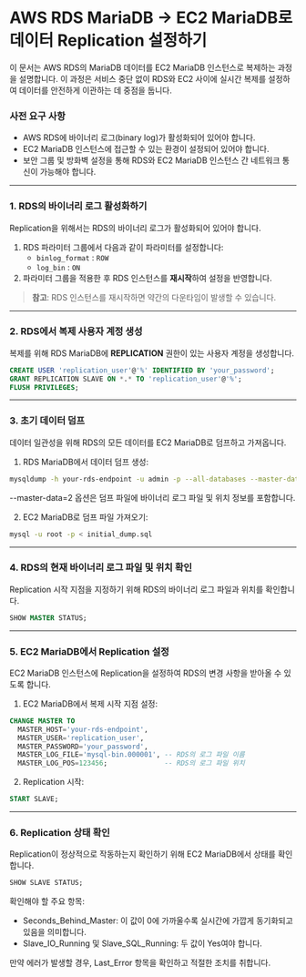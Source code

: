 # AWS RDS MariaDB -> EC2 MariaDB로 데이터 Replication 설정하기

이 문서는 AWS RDS의 MariaDB 데이터를 EC2 MariaDB 인스턴스로 복제하는 과정을 설명합니다. 이 과정은 서비스 중단 없이 RDS와 EC2 사이에 실시간 복제를 설정하여 데이터를 안전하게 이관하는 데 중점을 둡니다.

### 사전 요구 사항
- AWS RDS에 바이너리 로그(binary log)가 활성화되어 있어야 합니다.
- EC2 MariaDB 인스턴스에 접근할 수 있는 환경이 설정되어 있어야 합니다.
- 보안 그룹 및 방화벽 설정을 통해 RDS와 EC2 MariaDB 인스턴스 간 네트워크 통신이 가능해야 합니다.

---

### 1. RDS의 바이너리 로그 활성화하기

Replication을 위해서는 RDS의 바이너리 로그가 활성화되어 있어야 합니다.

1. RDS 파라미터 그룹에서 다음과 같이 파라미터를 설정합니다:
   - `binlog_format` : `ROW`
   - `log_bin` : `ON`
2. 파라미터 그룹을 적용한 후 RDS 인스턴스를 **재시작**하여 설정을 반영합니다.

> **참고**: RDS 인스턴스를 재시작하면 약간의 다운타임이 발생할 수 있습니다.

---

### 2. RDS에서 복제 사용자 계정 생성

복제를 위해 RDS MariaDB에 **REPLICATION** 권한이 있는 사용자 계정을 생성합니다.

```sql
CREATE USER 'replication_user'@'%' IDENTIFIED BY 'your_password';
GRANT REPLICATION SLAVE ON *.* TO 'replication_user'@'%';
FLUSH PRIVILEGES;
```

---

### 3. 초기 데이터 덤프

데이터 일관성을 위해 RDS의 모든 데이터를 EC2 MariaDB로 덤프하고 가져옵니다.
	
1.	RDS MariaDB에서 데이터 덤프 생성:

```bash
mysqldump -h your-rds-endpoint -u admin -p --all-databases --master-data=2 > initial_dump.sql
```

--master-data=2 옵션은 덤프 파일에 바이너리 로그 파일 및 위치 정보를 포함합니다.

2.	EC2 MariaDB로 덤프 파일 가져오기:

```bash
mysql -u root -p < initial_dump.sql
```

---

### 4. RDS의 현재 바이너리 로그 파일 및 위치 확인

Replication 시작 지점을 지정하기 위해 RDS의 바이너리 로그 파일과 위치를 확인합니다.

```sql
SHOW MASTER STATUS;
```

---

### 5. EC2 MariaDB에서 Replication 설정

EC2 MariaDB 인스턴스에 Replication을 설정하여 RDS의 변경 사항을 받아올 수 있도록 합니다.

1.	EC2 MariaDB에서 복제 시작 지점 설정:

```sql
CHANGE MASTER TO
  MASTER_HOST='your-rds-endpoint',
  MASTER_USER='replication_user',
  MASTER_PASSWORD='your_password',
  MASTER_LOG_FILE='mysql-bin.000001', -- RDS의 로그 파일 이름
  MASTER_LOG_POS=123456;              -- RDS의 로그 파일 위치
```

2.	Replication 시작:

```sql
START SLAVE;
```

---

### 6. Replication 상태 확인

Replication이 정상적으로 작동하는지 확인하기 위해 EC2 MariaDB에서 상태를 확인합니다.

```sql
SHOW SLAVE STATUS;
```

확인해야 할 주요 항목:
- Seconds_Behind_Master: 이 값이 0에 가까울수록 실시간에 가깝게 동기화되고 있음을 의미합니다.
- Slave_IO_Running 및 Slave_SQL_Running: 두 값이 Yes여야 합니다.

만약 에러가 발생할 경우, Last_Error 항목을 확인하고 적절한 조치를 취합니다.